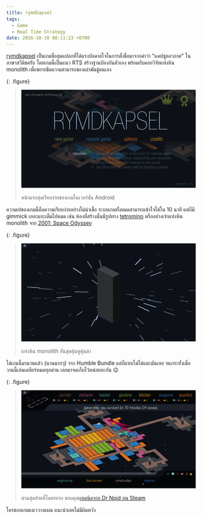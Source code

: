 ```yaml
---
title: rymdkapsel
tags:
  - Game
  - Real Time Strategy
date: 2016-10-10 08:11:23 +0700
---
```


[rymdkapsel][] เป็นเกมชื่อสุดแปลกที่ได้แรงบัลดาลใจในการตั้งชื่อมาจากคำว่า "แคปซูลอวกาศ" ในภาษาสวีดิชครับ โดยเกมนี้เป็นแนว RTS สร้างฐานป้องกันตัวเอง พร้อมกับคอยวิจัยแท่งหิน monolith เพื่อขยายขีดความสามารถของเผ่าพันธู์ตนเอง

{: .figure}
> ![](/images/Screenshot_20161009-140322.png)
>
> หน้าแรกสุดเรียบง่ายของเกมในเวอร์ชัน Android

ความเท่ของเกมนี้คือความเรียบง่ายอย่างไม่น่าเชื่อ ระบบเกมทั้งหมดสามารถเข้าใจได้ใน 10 นาที แต่ก็มี gimmick เยอะแยะเต็มไปหมด เช่น ห้องที่สร้างนั้นมีรูปทรง [tetromino][] หรืออย่างเจ้าแท่งหิน monolith จาก [2001: Space Odyssey][2001]

{: .figure}
> ![](/images/Screenshot_20161009-140235.png)
>
> แท่งหิน monolith อันสุดคุ้นหูคุ้นตา

ได้เกมนี้มานานแล้ว (นานมากๆ) จาก Humble Bundle แต่ก็แทบไม่ได้แตะมันเลย จนกระทั่งเมื่อวานนี้เล่นเคลียร์หมดทุกด่าน เลยมาจดเก็บไว้หน่อยละกัน 😉

{: .figure}
> ![](/images/Screenshot_20161009-141057.png)
>
> ด่านสุดท้ายที่โคตรยาก ขอบคุณ[เทคนิคจาก Dr Noid บน Steam][plus 28 waves]

ใครชอบเกมแนววางแผน แนะนำเลยไม่มีผิดหวัง


[rymdkapsel]: //en.wikipedia.org/wiki/Rymdkapsel
[tetromino]: //en.wikipedia.org/wiki/Tetromino
[2001]: //www.imdb.com/title/tt0062622/
[plus 28 waves]: //steamcommunity.com/sharedfiles/filedetails/?id=225434812
